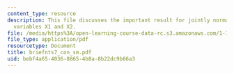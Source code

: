 ```yaml
---
content_type: resource
description: This file discusses the important result for jointly normally distributed
  variables X1 and X2.
file: /media/https%3A/open-learning-course-data-rc.s3.amazonaws.com/1-151-probability-and-statistics-in-engineering-spring-2005/bebf4a65403688654b8a8b22dc9b66a3_briefnts7_con_sm.pdf
file_type: application/pdf
resourcetype: Document
title: briefnts7_con_sm.pdf
uid: bebf4a65-4036-8865-4b8a-8b22dc9b66a3
---
```

